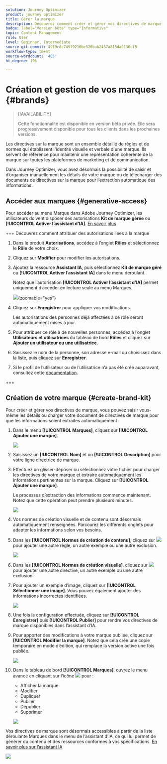```yaml
---
solution: Journey Optimizer
product: journey optimizer
title: Gérer la marque
description: Découvrez comment créer et gérer vos directives de marque.
badge: label="Version bêta" type="Informative"
topic: Content Management
role: User
level: Beginner, Intermediate
source-git-commit: 4919c8c749f9216be526bab2437a815da0136df5
workflow-type: tm+mt
source-wordcount: '485'
ht-degree: 19%

---
```


# Création et gestion de vos marques {#brands}

>[!AVAILABILITY]
>
>Cette fonctionnalité est disponible en version bêta privée. Elle sera progressivement disponible pour tous les clients dans les prochaines versions.
>

Les directives sur la marque sont un ensemble détaillé de règles et de normes qui établissent l&#39;identité visuelle et verbale d&#39;une marque. Ils servent de référence pour maintenir une représentation cohérente de la marque sur toutes les plateformes de marketing et de communication.

Dans Journey Optimizer, vous avez désormais la possibilité de saisir et d’organiser manuellement les détails de votre marque ou de télécharger des documents de directives sur la marque pour l’extraction automatique des informations.

## Accéder aux marques {#generative-access}

Pour accéder au menu Marque dans Adobe Journey Optimizer, les utilisateurs doivent disposer des autorisations **Kit de marque gérée** ou **[!UICONTROL Activer l’assistant d’IA]**. [En savoir plus](../administration/permissions.md)

+++  Découvrez comment attribuer des autorisations liées à la marque

1. Dans le produit **Autorisations**, accédez à l’onglet **Rôles** et sélectionnez le **Rôle** de votre choix.

1. Cliquez sur **Modifier** pour modifier les autorisations.

1. Ajoutez la ressource **Assistant IA**, puis sélectionnez **Kit de marque géré** ou **[!UICONTROL Activer l’assistant IA]** dans le menu déroulant.

   Notez que l’autorisation **[!UICONTROL Activer l’assistant d’IA]** permet uniquement d’accéder en lecture seule au menu Marques.

   ![](assets/brands-permission.png){zoomable="yes"}

1. Cliquez sur **Enregistrer** pour appliquer vos modifications.

   Les autorisations des personnes déjà affectées à ce rôle seront automatiquement mises à jour.

1. Pour attribuer ce rôle à de nouvelles personnes, accédez à l’onglet **Utilisateurs et utilisatrices** du tableau de bord **Rôles** et cliquez sur **Ajouter un utilisateur ou une utilisatrice**.

1. Saisissez le nom de la personne, son adresse e-mail ou choisissez dans la liste, puis cliquez sur **Enregistrer**.

1. Si le profil de l’utilisateur ou de l’utilisatrice n’a pas été créé auparavant, consultez cette [documentation](https://experienceleague.adobe.com/fr/docs/experience-platform/access-control/abac/permissions-ui/users).


+++

## Création de votre marque {#create-brand-kit}

Pour créer et gérer vos directives de marque, vous pouvez saisir vous-même les détails ou charger votre document de directives de marque pour que les informations soient extraites automatiquement :

1. Dans le menu **[!UICONTROL Marques]**, cliquez sur **[!UICONTROL Ajouter une marque]**.

   ![](assets/brands-1.png)

1. Saisissez un **[!UICONTROL Nom]** et un **[!UICONTROL Description]** pour votre ligne directrice de marque.

1. Effectuez un glisser-déposer ou sélectionnez votre fichier pour charger les directives de votre marque et extraire automatiquement les informations pertinentes sur la marque. Cliquez sur **[!UICONTROL Ajouter une marque]**.

   Le processus d’extraction des informations commence maintenant. Notez que cette opération peut prendre plusieurs minutes.

   ![](assets/brands-2.png)

1. Vos normes de création visuelle et de contenu sont désormais automatiquement renseignées. Parcourez les différents onglets pour adapter les informations selon vos besoins.

1. Dans les **[!UICONTROL Normes de création de contenu]**, cliquez sur ![](assets/do-not-localize/Smock_Add_18_N.svg) pour ajouter une autre règle, un autre exemple ou une autre exclusion.

   ![](assets/brands-3.png)

1. Dans les **[!UICONTROL Normes de création visuelle]**, cliquez sur ![](assets/do-not-localize/Smock_Add_18_N.svg) pour ajouter une autre directive, un autre exemple ou une autre exclusion.

1. Pour ajouter un exemple d’image, cliquez sur **[!UICONTROL Sélectionner une image]**. Vous pouvez également ajouter des informations incorrectes identifiées.

   ![](assets/brands-4.png)

1. Une fois la configuration effectuée, cliquez sur **[!UICONTROL Enregistrer]** puis **[!UICONTROL Publier]** pour rendre vos directives de marque disponibles dans l’assistant d’IA.

1. Pour apporter des modifications à votre marque publiée, cliquez sur **[!UICONTROL Modifier la marque]**. Notez que cela crée une copie temporaire en mode d’édition, qui remplace la version active une fois publiée.

   ![](assets/brands-8.png)

1. Dans le tableau de bord **[!UICONTROL Marques]**, ouvrez le menu avancé en cliquant sur l’icône ![](assets/do-not-localize/Smock_More_18_N.svg) pour :

   * Afficher la marque
   * Modifier
   * Dupliquer
   * Publier
   * Dépublier
   * Supprimer

   ![](assets/brands-6.png)

Vos directives de marque sont désormais accessibles à partir de la liste déroulante Marques dans le menu de l’assistant d’IA, ce qui lui permet de générer du contenu et des ressources conformes à vos spécifications. [En savoir plus sur l’assistant IA](gs-generative.md)

![](assets/brands-7.png)
